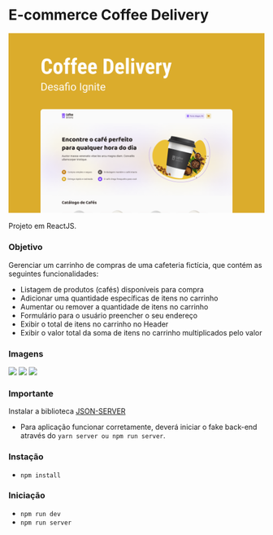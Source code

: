 # E-commerce Coffee Delivery
<img src="./public/capa.png" />

Projeto em ReactJS.

### Objetivo
Gerenciar um carrinho de compras de uma cafeteria fictícia, que contém as seguintes funcionalidades:

- Listagem de produtos (cafés) disponíveis para compra
- Adicionar uma quantidade específicas de itens no carrinho
- Aumentar ou remover a quantidade de itens no carrinho
- Formulário para o usuário preencher o seu endereço
- Exibir o total de itens no carrinho no Header
- Exibir o valor total da soma de itens no carrinho multiplicados pelo valor

### Imagens
<img src="./home.png" />
<img src="./checkout.png" />
<img src="./success.png" />

### Importante
Instalar a biblioteca <a href="https://www.npmjs.com/package/json-server" target="_blank">JSON-SERVER</a>

- Para aplicação funcionar corretamente, deverá iniciar o fake back-end através do `yarn server ou npm run server`.

### Instação
- `npm install`

### Iniciação
- `npm run dev`
- `npm run server`
